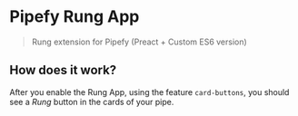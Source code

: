 # Pipefy Rung App

> Rung extension for Pipefy (Preact + Custom ES6 version)

## How does it work?

After you enable the Rung App, using the feature `card-buttons`, you should see
a _Rung_ button in the cards of your pipe.

